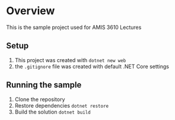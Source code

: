 # Overview
This is the sample project used for AMIS 3610 Lectures

## Setup
1. This project was created with `dotnet new web`
1. the `.gitignore` file was created with default .NET Core settings

## Running the sample
1. Clone the repository
1. Restore dependencies `dotnet restore`
1. Build the solution `dotnet build`